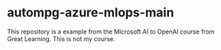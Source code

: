# autompg-azure-mlops-main

This repository is a example from the Microsoft AI to OpenAI course from Great Learning.
This is not my course.
